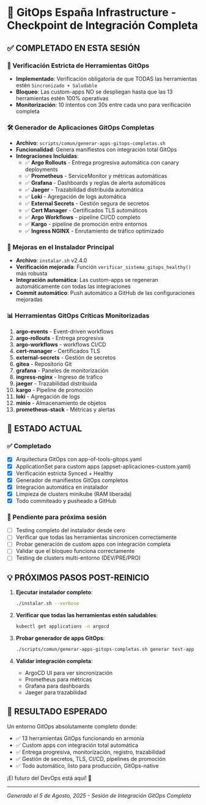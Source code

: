 # 🚀 GitOps España Infrastructure - Checkpoint de Integración Completa

## ✅ COMPLETADO EN ESTA SESIÓN

### 🎯 Verificación Estricta de Herramientas GitOps
- **Implementado**: Verificación obligatoria de que TODAS las herramientas estén `Sincronizado + Saludable`
- **Bloqueo**: Las custom-apps NO se despliegan hasta que las 13 herramientas estén 100% operativas
- **Monitorización**: 10 intentos con 30s entre cada uno para verificación completa

### 🛠️ Generador de Aplicaciones GitOps Completas
- **Archivo**: `scripts/comun/generar-apps-gitops-completas.sh`
- **Funcionalidad**: Genera manifiestos con integración total GitOps
- **Integraciones Incluidas**:
  - ✅ **Argo Rollouts** - Entrega progresiva automática con canary deployments
  - ✅ **Prometheus** - ServiceMonitor y métricas automáticas
  - ✅ **Grafana** - Dashboards y reglas de alerta automáticos
  - ✅ **Jaeger** - Trazabilidad distribuida automática
  - ✅ **Loki** - Agregación de logs automática
  - ✅ **External Secrets** - Gestión segura de secretos
  - ✅ **Cert Manager** - Certificados TLS automáticos
  - ✅ **Argo Workflows** - pipeline CI/CD completo
  - ✅ **Kargo** - pipeline de promoción entre entornos
  - ✅ **Ingress NGINX** - Enrutamiento de tráfico optimizado

### 🔧 Mejoras en el Instalador Principal
- **Archivo**: `instalar.sh` v2.4.0
- **Verificación mejorada**: Función `verificar_sistema_gitops_healthy()` más robusta
- **Integración automática**: Las custom-apps se regeneran automáticamente con todas las integraciones
- **Commit automático**: Push automático a GitHub de las configuraciones mejoradas

### 📊 Herramientas GitOps Críticas Monitorizadas
1. **argo-events** - Event-driven workflows
2. **argo-rollouts** - Entrega progresiva
3. **argo-workflows** - workflows CI/CD
4. **cert-manager** - Certificados TLS
5. **external-secrets** - Gestión de secretos
6. **gitea** - Repositorio Git
7. **grafana** - Paneles de monitorización
8. **ingress-nginx** - Ingreso de tráfico
9. **jaeger** - Trazabilidad distribuida
10. **kargo** - Pipeline de promoción
11. **loki** - Agregación de logs
12. **minio** - Almacenamiento de objetos
13. **prometheus-stack** - Métricas y alertas

## 🚀 ESTADO ACTUAL

### ✅ Completado
- [x] Arquitectura GitOps con app-of-tools-gitops.yaml
- [x] ApplicationSet para custom apps (appset-aplicaciones-custom.yaml)
- [x] Verificación estricta Synced + Healthy
- [x] Generador de manifiestos GitOps completos
- [x] Integración automática en instalador
- [x] Limpieza de clusters minikube (RAM liberada)
- [x] Todo commiteado y pusheado a GitHub

### 🔄 Pendiente para próxima sesión
- [ ] Testing completo del instalador desde cero
- [ ] Verificar que todas las herramientas sincronicen correctamente
- [ ] Probar generación de custom apps con integración completa
- [ ] Validar que el bloqueo funciona correctamente
- [ ] Testing de clusters multi-entorno (DEV/PRE/PRO)

## 💡 PRÓXIMOS PASOS POST-REINICIO

1. **Ejecutar instalador completo**:
   ```bash
   ./instalar.sh --verbose
   ```

2. **Verificar que todas las herramientas estén saludables**:
   ```bash
   kubectl get applications -n argocd
   ```

3. **Probar generador de apps GitOps**:
   ```bash
   ./scripts/comun/generar-apps-gitops-completas.sh generar test-app
   ```

4. **Validar integración completa**:
   - ArgoCD UI para ver sincronización
   - Prometheus para métricas
   - Grafana para dashboards
   - Jaeger para trazabilidad

## 🎯 RESULTADO ESPERADO

Un entorno GitOps absolutamente completo donde:
- ✅ 13 herramientas GitOps funcionando en armonía
- ✅ Custom apps con integración total automática
- ✅ Entrega progresiva, monitorización, registro, trazabilidad
- ✅ Gestión de secretos, TLS, CI/CD, pipelines de promoción
- ✅ Todo automático, listo para producción, GitOps-native

¡El futuro del DevOps está aquí! 🚀

---
*Generado el 5 de Agosto, 2025 - Sesión de Integración GitOps Completa*

